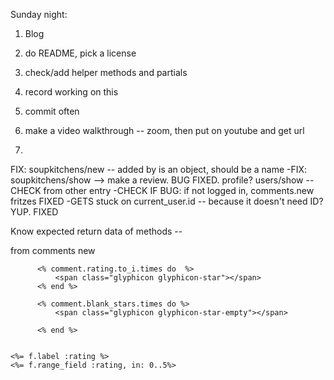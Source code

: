 Sunday night: 
1. Blog
2. do README, pick a license 
3. check/add helper methods and partials 
4. record working on this
5. commit often 
6. make a video walkthrough -- zoom, then put on youtube and get url 

7. 

FIX: soupkitchens/new -- added by  is an object, should be a name
-FIX: soupkitchens/show  --> make a review. BUG FIXED. 
profile? users/show -- CHECK from other entry 
-CHECK IF BUG: if not logged in, comments.new fritzes FIXED
-GETS stuck on current_user.id -- because it doesn't need ID? YUP. FIXED




Know expected return data of methods -- 




from comments new 
  <!--  <h3> As of <%= Date.today.to_s(:long) %> there are <%= @comment.comments_quantity %> crowdsourced reviews of Philadelphia's soupkitchens!.</h3> -->

          <% comment.rating.to_i.times do  %>
              <span class="glyphicon glyphicon-star"></span>
          <% end %>
          
          <% comment.blank_stars.times do %>
              <span class="glyphicon glyphicon-star-empty"></span>
        
          <% end %>

          
    <%= f.label :rating %>
    <%= f.range_field :rating, in: 0..5%>